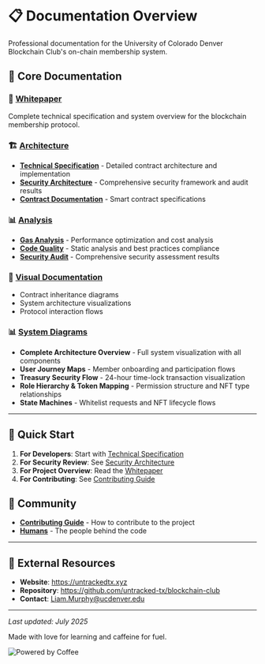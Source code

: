 # 📋 Documentation Overview

Professional documentation for the University of Colorado Denver Blockchain Club's on-chain membership system.

## 📖 **Core Documentation**

### 🎯 [Whitepaper](whitepaper.md)
Complete technical specification and system overview for the blockchain membership protocol.

### 🏗️ [Architecture](architecture/)
- **[Technical Specification](architecture/technical-specification.md)** - Detailed contract architecture and implementation
- **[Security Architecture](security.md)** - Comprehensive security framework and audit results
- **[Contract Documentation](architecture/contracts.md)** - Smart contract specifications

### 📊 [Analysis](analysis/)
- **[Gas Analysis](analysis/gas-analysis.md)** - Performance optimization and cost analysis
- **[Code Quality](analysis/code-quality.md)** - Static analysis and best practices compliance
- **[Security Audit](analysis/CONTRACT_ANALYSIS_COMPLETE.md)** - Comprehensive security assessment results

### 🎨 [Visual Documentation](diagrams/)
- Contract inheritance diagrams
- System architecture visualizations
- Protocol interaction flows

### 📊 [System Diagrams](diagrams/)
- **Complete Architecture Overview** - Full system visualization with all components
- **User Journey Maps** - Member onboarding and participation flows  
- **Treasury Security Flow** - 24-hour time-lock transaction visualization
- **Role Hierarchy & Token Mapping** - Permission structure and NFT type relationships
- **State Machines** - Whitelist requests and NFT lifecycle flows

---

## 🚀 **Quick Start**

1. **For Developers**: Start with [Technical Specification](architecture/technical-specification.md)
2. **For Security Review**: See [Security Architecture](security.md)
3. **For Project Overview**: Read the [Whitepaper](whitepaper.md)
4. **For Contributing**: See [Contributing Guide](CONTRIBUTING.MD)

## 🤝 **Community**

- **[Contributing Guide](CONTRIBUTING.MD)** - How to contribute to the project
- **[Humans](../HUMANS.md)** - The people behind the code

---

## 🔗 **External Resources**

- **Website**: https://untrackedtx.xyz
- **Repository**: https://github.com/untracked-tx/blockchain-club
- **Contact**: Liam.Murphy@ucdenver.edu

---

*Last updated: July 2025*

Made with love for learning and caffeine for fuel.

![Powered by Coffee](https://img.shields.io/badge/Powered%20by-Coffee-FFDD00?style=flat&logo=buymeacoffee)
